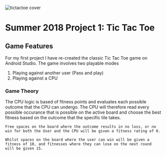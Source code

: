 ![tictactoe cover](https://user-images.githubusercontent.com/32743122/42295608-178bc602-7fe4-11e8-9793-c3eb94bbc698.png)

# Summer 2018 Project 1: Tic Tac Toe 

## Game Features
For my first project I have re-created the classic Tic Tac Toe game on Android Studio. The game involves two playable modes 
  1. Playing against another user (Pass and play)
  2. Playing against a CPU 

### Game Theory
The CPU logic is based of fitness points and evaluates each possible outcome that the CPU can undergo. The CPU will therefore read every possible occurance that is possible on the active board and choose the best fitness based on the outcome that the specific tile takes. 

```
Free spaces on the board where the outcome results in no loss, or no win for both the User and the CPU will be given a fitness rating of 0.
```

```
Whilst spaces on the board where the user can win will be given a fitness of 10, and fitnesses where they can lose on the next round will be given 15.

```
